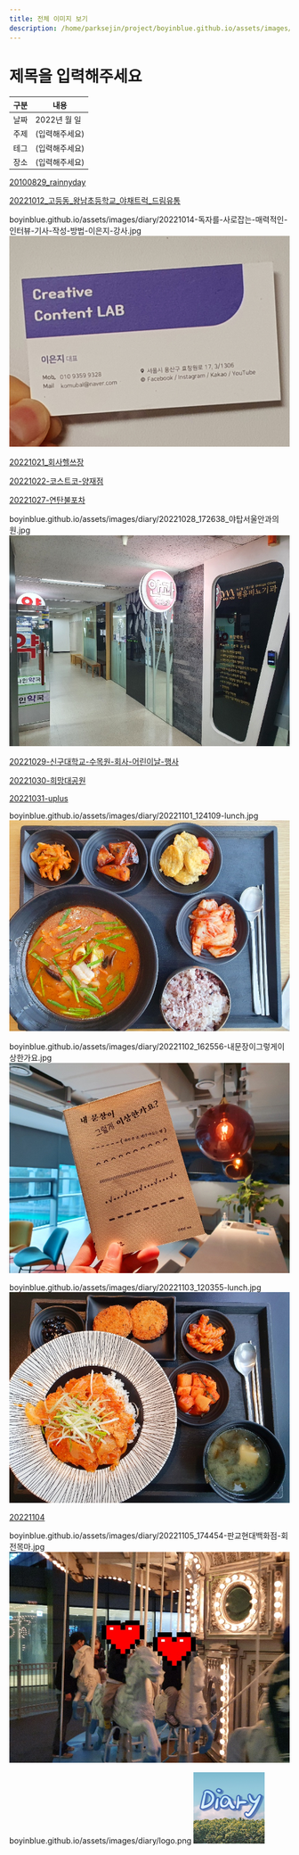 ```yaml
---
title: 전체 이미지 보기
description: /home/parksejin/project/boyinblue.github.io/assets/images/diary
---
```



제목을 입력해주세요
===


|구분|내용|
|---|---|
|날짜|2022년 월 일|
|주제|(입력해주세요)|
|테그|(입력해주세요)|
|장소|(입력해주세요)|


[20100829_rainnyday](boyinblue.github.io/assets/images/diary/20100829_rainnyday/)


[20221012_고등동_왕남초등학교_야채트럭_드림유통](boyinblue.github.io/assets/images/diary/20221012_고등동_왕남초등학교_야채트럭_드림유통/)


boyinblue.github.io/assets/images/diary/20221014-독자를-사로잡는-매력적인-인터뷰-기사-작성-방법-이은지-강사.jpg
![이미지](20221014-독자를-사로잡는-매력적인-인터뷰-기사-작성-방법-이은지-강사.jpg)


[20221021_회사헬쓰장](boyinblue.github.io/assets/images/diary/20221021_회사헬쓰장/)


[20221022-코스트코-양재점](boyinblue.github.io/assets/images/diary/20221022-코스트코-양재점/)


[20221027-연탄불포차](boyinblue.github.io/assets/images/diary/20221027-연탄불포차/)


boyinblue.github.io/assets/images/diary/20221028_172638_야탑서울안과의원.jpg
![이미지](20221028_172638_야탑서울안과의원.jpg)


[20221029-신구대학교-수목원-회사-어린이날-행사](boyinblue.github.io/assets/images/diary/20221029-신구대학교-수목원-회사-어린이날-행사/)


[20221030-희망대공원](boyinblue.github.io/assets/images/diary/20221030-희망대공원/)


[20221031-uplus](boyinblue.github.io/assets/images/diary/20221031-uplus/)


boyinblue.github.io/assets/images/diary/20221101_124109-lunch.jpg
![이미지](20221101_124109-lunch.jpg)


boyinblue.github.io/assets/images/diary/20221102_162556-내문장이그렇게이상한가요.jpg
![이미지](20221102_162556-내문장이그렇게이상한가요.jpg)


boyinblue.github.io/assets/images/diary/20221103_120355-lunch.jpg
![이미지](20221103_120355-lunch.jpg)


[20221104](boyinblue.github.io/assets/images/diary/20221104/)


boyinblue.github.io/assets/images/diary/20221105_174454-판교현대백화점-회전목마.jpg
![이미지](20221105_174454-판교현대백화점-회전목마.jpg)


boyinblue.github.io/assets/images/diary/logo.png
![이미지](logo.png)


